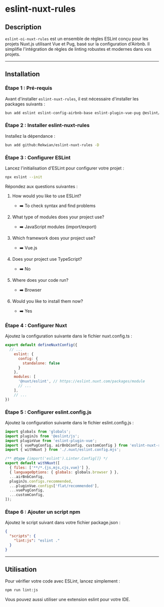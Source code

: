 # eslint-nuxt-rules

## Description

`eslint-oi-nuxt-rules` est un ensemble de règles ESLint conçu pour les projets Nuxt.js utilisant Vue et Pug, basé sur la configuration d'Airbnb. Il simplifie l'intégration de règles de linting robustes et modernes dans vos projets.

---

## Installation

### Étape 1 : Pré-requis

Avant d'installer `eslint-nuxt-rules`, il est nécessaire d'installer les packages suivants :

```bash
bun add eslint eslint-config-airbnb-base eslint-plugin-vue-pug @eslint/eslintrc @nuxt/eslint --D
```

### Étape 2 : Installer eslint-nuxt-rules

Installez la dépendance :

```bash
bun add github:Rekwian/eslint-nuxt-rules -D
```

### Étape 3 : Configurer ESLint

Lancez l'initialisation d'ESLint pour configurer votre projet :

```bash
npx eslint --init
```

Répondez aux questions suivantes :

1. How would you like to use ESLint?
    * ➡️ To check syntax and find problems

2. What type of modules does your project use?
    * ➡️ JavaScript modules (import/export)

3. Which framework does your project use?
    * ➡️ Vue.js

4. Does your project use TypeScript?
    * ➡️ No

5. Where does your code run?
    * ➡️ Browser

6. Would you like to install them now?
    * ➡️ Yes

### Étape 4 : Configurer Nuxt

Ajoutez la configuration suivante dans le fichier nuxt.config.ts :

```javascript
export default defineNuxtConfig({
  // ...
    eslint: {
      config: {
        standalone: false
      }
    },
    modules: [
      '@nuxt/eslint', // https://eslint.nuxt.com/packages/module
      // ...
    ],
    // ...
})
```

### Étape 5 : Configurer eslint.config.js

Ajoutez la configuration suivante dans le fichier eslint.config.js :

```javascript
import globals from 'globals';
import pluginJs from '@eslint/js';
import pluginVue from 'eslint-plugin-vue';
import { vuePugConfig, airBnbConfig, customConfig } from 'eslint-nuxt-rules';
import { withNuxt } from './.nuxt/eslint.config.mjs';

/** @type {import('eslint').Linter.Config[]} */
export default withNuxt([
  { files: ['**/*.{js,mjs,cjs,vue}'] },
  { languageOptions: { globals: globals.browser } },
  ...airBnbConfig,
  pluginJs.configs.recommended,
  ...pluginVue.configs['flat/recommended'],
  ...vuePugConfig,
  ...customConfig,
]);
```

### Étape 6 : Ajouter un script npm

Ajoutez le script suivant dans votre fichier package.json :

```json
{
  "scripts": {
    "lint:js": "eslint ."
  }
}
```

---

## Utilisation

Pour vérifier votre code avec ESLint, lancez simplement :

```bash
npm run lint:js
```

Vous pouvez aussi utiliser une extension eslint pour votre IDE.
